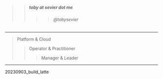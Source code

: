 

> 
>> ##### toby at sevier dot me
>>>> ###### @tobysevier

---

> Platform & Cloud
>> Operator & Practitioner
>>> Manager & Leader

---



20230903_build_latte
